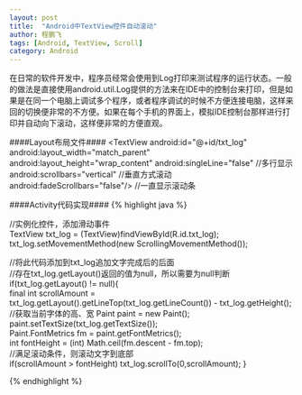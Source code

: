 ```yaml
---
layout: post
title:  "Android中TextView控件自动滚动"
author: 程鹏飞
tags: [Android, TextView, Scroll]
category: Android
---
```


在日常的软件开发中，程序员经常会使用到Log打印来测试程序的运行状态。一般的做法是直接使用android.util.Log提供的方法来在IDE中的控制台来打印，但是如果是在同一个电脑上调试多个程序，或者程序调试的时候不方便连接电脑，这样来回的切换便非常的不方便。如果在每个手机的界面上，模拟IDE控制台那样进行打印并自动向下滚动，这样便非常的方便直观。

####Layout布局文件####
	<TextView
        android:id="@+id/txt_log"
        android:layout_width="match_parent"
        android:layout_height="wrap_content"
        android:singleLine="false"		      //多行显示
        android:scrollbars="vertical"		  //垂直方式滚动
        android:fadeScrollbars="false"/>     //一直显示滚动条
        
        
####Activity代码实现####
{% highlight java %}

//实例化控件，添加滑动事件  
TextView txt_log = (TextView)findViewById(R.id.txt_log);
txt_log.setMovementMethod(new ScrollingMovementMethod());


//将此代码添加到txt_log追加文字完成后的后面  
//存在txt_log.getLayout()返回的值为null，所以需要为null判断  
if(txt_log.getLayout() != null){  
   final int scrollAmount = txt_log.getLayout().getLineTop(txt_log.getLineCount()) - txt_log.getHeight();  
   //获取当前字体的高、宽
   Paint paint = new Paint();  
   paint.setTextSize(txt_log.getTextSize());  
   Paint.FontMetrics fm = paint.getFontMetrics();  
   int fontHeight =  (int) Math.ceil(fm.descent - fm.top);  
   //满足滚动条件，则滚动文字到底部  
   if(scrollAmount > fontHeight)
       txt_log.scrollTo(0,scrollAmount);
   }

{% endhighlight %}
